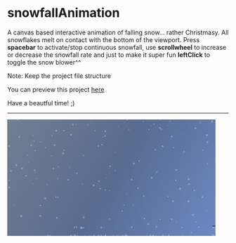 # snowfallAnimation
A canvas based interactive animation of falling snow... rather Christmasy. All snowflakes melt on contact with the bottom of the viewport. Press **spacebar** to activate/stop continuous snowfall, use **scrollwheel** to increase or decrease the snowfall rate and just to make it super fun **leftClick** to toggle the snow blower^^

Note: Keep the project file structure

You can preview this project [here](https://fipie.github.io/snowfallAnimation/)


Have a beautful time! ;)


<hr>
<div text-align="center">
<img src="./images/01.png" width="94%">
<div>
